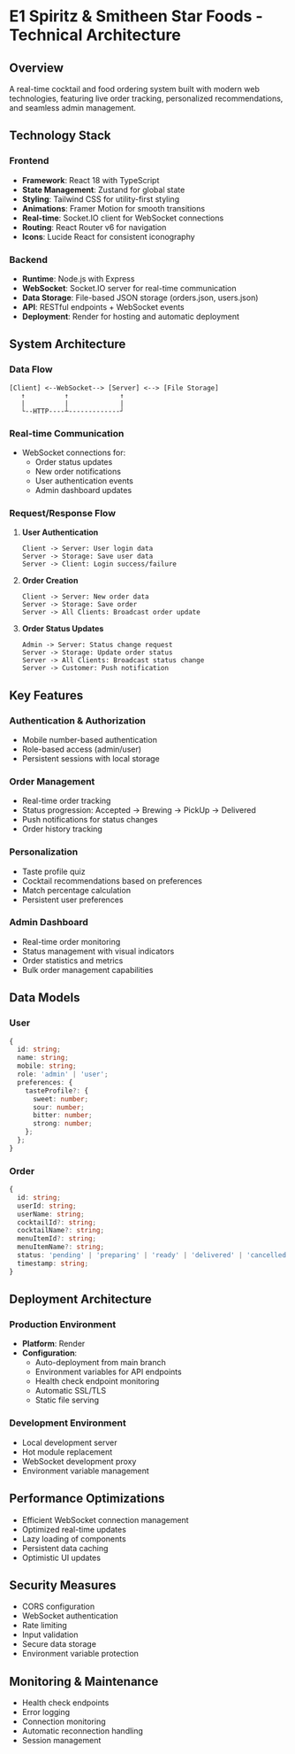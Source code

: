 # E1 Spiritz & Smitheen Star Foods - Technical Architecture

## Overview
A real-time cocktail and food ordering system built with modern web technologies, featuring live order tracking, personalized recommendations, and seamless admin management.

## Technology Stack

### Frontend
- **Framework**: React 18 with TypeScript
- **State Management**: Zustand for global state
- **Styling**: Tailwind CSS for utility-first styling
- **Animations**: Framer Motion for smooth transitions
- **Real-time**: Socket.IO client for WebSocket connections
- **Routing**: React Router v6 for navigation
- **Icons**: Lucide React for consistent iconography

### Backend
- **Runtime**: Node.js with Express
- **WebSocket**: Socket.IO server for real-time communication
- **Data Storage**: File-based JSON storage (orders.json, users.json)
- **API**: RESTful endpoints + WebSocket events
- **Deployment**: Render for hosting and automatic deployment

## System Architecture

### Data Flow
```
[Client] <--WebSocket--> [Server] <--> [File Storage]
   ↑          ↑             ↑
   |          |             |
   └--HTTP----┴-------------┘
```

### Real-time Communication
- WebSocket connections for:
  - Order status updates
  - New order notifications
  - User authentication events
  - Admin dashboard updates

### Request/Response Flow

1. **User Authentication**
   ```
   Client -> Server: User login data
   Server -> Storage: Save user data
   Server -> Client: Login success/failure
   ```

2. **Order Creation**
   ```
   Client -> Server: New order data
   Server -> Storage: Save order
   Server -> All Clients: Broadcast order update
   ```

3. **Order Status Updates**
   ```
   Admin -> Server: Status change request
   Server -> Storage: Update order status
   Server -> All Clients: Broadcast status change
   Server -> Customer: Push notification
   ```

## Key Features

### Authentication & Authorization
- Mobile number-based authentication
- Role-based access (admin/user)
- Persistent sessions with local storage

### Order Management
- Real-time order tracking
- Status progression: Accepted -> Brewing -> PickUp -> Delivered
- Push notifications for status changes
- Order history tracking

### Personalization
- Taste profile quiz
- Cocktail recommendations based on preferences
- Match percentage calculation
- Persistent user preferences

### Admin Dashboard
- Real-time order monitoring
- Status management with visual indicators
- Order statistics and metrics
- Bulk order management capabilities

## Data Models

### User
```typescript
{
  id: string;
  name: string;
  mobile: string;
  role: 'admin' | 'user';
  preferences: {
    tasteProfile?: {
      sweet: number;
      sour: number;
      bitter: number;
      strong: number;
    };
  };
}
```

### Order
```typescript
{
  id: string;
  userId: string;
  userName: string;
  cocktailId?: string;
  cocktailName?: string;
  menuItemId?: string;
  menuItemName?: string;
  status: 'pending' | 'preparing' | 'ready' | 'delivered' | 'cancelled';
  timestamp: string;
}
```

## Deployment Architecture

### Production Environment
- **Platform**: Render
- **Configuration**: 
  - Auto-deployment from main branch
  - Environment variables for API endpoints
  - Health check endpoint monitoring
  - Automatic SSL/TLS
  - Static file serving

### Development Environment
- Local development server
- Hot module replacement
- WebSocket development proxy
- Environment variable management

## Performance Optimizations

- Efficient WebSocket connection management
- Optimized real-time updates
- Lazy loading of components
- Persistent data caching
- Optimistic UI updates

## Security Measures

- CORS configuration
- WebSocket authentication
- Rate limiting
- Input validation
- Secure data storage
- Environment variable protection

## Monitoring & Maintenance

- Health check endpoints
- Error logging
- Connection monitoring
- Automatic reconnection handling
- Session management
